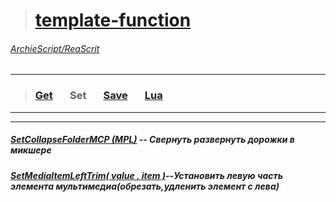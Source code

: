 ># [template-function](https://github.com/ArchieScript/template-function)
###### [ArchieScript/ReaScrit](https://github.com/ArchieScript/ReaScrit)
------------------------------------------------------------------------------------------------------------------
>### [Get](https://github.com/ArchieScript/template-function/tree/master/template-function/Get)  &nbsp;&nbsp;&nbsp;&nbsp;&nbsp;   Set  &nbsp;&nbsp;&nbsp;&nbsp;&nbsp;  [Save](https://github.com/ArchieScript/template-function/tree/master/template-function/Save)  &nbsp;&nbsp;&nbsp;&nbsp;&nbsp;  [Lua](https://github.com/ArchieScript/template-function/tree/master/template-function/Lua)   
---
- - - - - - - - - - - - - - - - - - - - - - - - - - - - - - - - - - - - - - - - - - - - - - - - - - - - - - - - - 


##### [SetCollapseFolderMCP (MPL)](https://github.com/ArchieScript/template-function/blob/master/template-function/Set/SetCollapseFolderMCP%20(MPL).lua) -- Свернуть развернуть дорожки в микшере

##### [SetMediaItemLeftTrim( value , item )](https://github.com/ArchieScript/template-function/blob/master/template-function/Set/SetMediaItemLeftTrim(value%2Citem).lua)--Установить левую часть элемента мультимедиа(обрезать,удленить элемент с лева)
